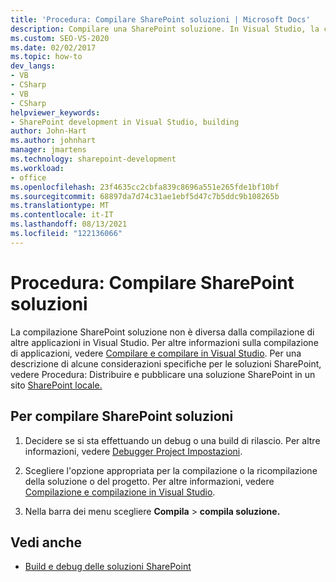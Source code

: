 ```yaml
---
title: 'Procedura: Compilare SharePoint soluzioni | Microsoft Docs'
description: Compilare una SharePoint soluzione. In Visual Studio, la compilazione di SharePoint soluzione non è diversa dalla compilazione di altre applicazioni.
ms.custom: SEO-VS-2020
ms.date: 02/02/2017
ms.topic: how-to
dev_langs:
- VB
- CSharp
- VB
- CSharp
helpviewer_keywords:
- SharePoint development in Visual Studio, building
author: John-Hart
ms.author: johnhart
manager: jmartens
ms.technology: sharepoint-development
ms.workload:
- office
ms.openlocfilehash: 23f4635cc2cbfa839c8696a551e265fde1bf10bf
ms.sourcegitcommit: 68897da7d74c31ae1ebf5d47c7b5ddc9b108265b
ms.translationtype: MT
ms.contentlocale: it-IT
ms.lasthandoff: 08/13/2021
ms.locfileid: "122136066"
---
```

# <a name="how-to-build-sharepoint-solutions"></a>Procedura: Compilare SharePoint soluzioni

La compilazione SharePoint soluzione non è diversa dalla compilazione di altre applicazioni in Visual Studio. Per altre informazioni sulla compilazione di applicazioni, vedere [Compilare e compilare in Visual Studio](../ide/compiling-and-building-in-visual-studio.md). Per una descrizione di alcune considerazioni specifiche per le soluzioni SharePoint, vedere Procedura: Distribuire e pubblicare una soluzione SharePoint in un sito [SharePoint locale.](../sharepoint/how-to-deploy-and-publish-a-sharepoint-solution-to-a-local-sharepoint-site.md)

## <a name="to-build-sharepoint-solutions"></a>Per compilare SharePoint soluzioni

1. Decidere se si sta effettuando un debug o una build di rilascio. Per altre informazioni, vedere [Debugger Project Impostazioni](../debugger/debugger-project-settings.md).

2. Scegliere l'opzione appropriata per la compilazione o la ricompilazione della soluzione o del progetto. Per altre informazioni, vedere [Compilazione e compilazione in Visual Studio](../ide/compiling-and-building-in-visual-studio.md).

3. Nella barra dei menu scegliere **Compila**  >  **compila soluzione.**

## <a name="see-also"></a>Vedi anche

- [Build e debug delle soluzioni SharePoint](../sharepoint/building-and-debugging-sharepoint-solutions.md)
